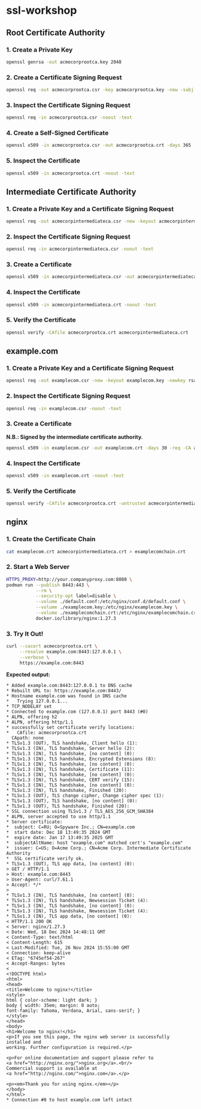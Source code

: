 # ssl-workshop

## Root Certificate Authority

### 1. Create a Private Key

```sh
openssl genrsa -out acmecorprootca.key 2048
```

### 2. Create a Certificate Signing Request

```sh
openssl req -out acmecorprootca.csr -key acmecorprootca.key -new -subj "/C=US/O=Acme Corp./CN=Acme Corp. Root Certificate Authority"
```

### 3. Inspect the Certificate Signing Request

```sh
openssl req -in acmecorprootca.csr -noout -text
```

### 4. Create a Self-Signed Certificate

```sh
openssl x509 -in acmecorprootca.csr -out acmecorprootca.crt -days 365 -signkey acmecorprootca.key -req -extfile acmecorprootca.ext
```

### 5. Inspect the Certificate

```sh
openssl x509 -in acmecorprootca.crt -noout -text
```

## Intermediate Certificate Authority

### 1. Create a Private Key and a Certificate Signing Request

```sh
openssl req -out acmecorpintermediateca.csr -new -keyout acmecorpintermediateca.key -newkey rsa:2048 -nodes -subj "/C=US/O=Acme Corp./CN=Acme Corp. Intermediate Certificate Authority"
```

### 2. Inspect the Certificate Signing Request

```sh
openssl req -in acmecorpintermediateca.csr -noout -text
```

### 3. Create a Certificate

```sh
openssl x509 -in acmecorpintermediateca.csr -out acmecorpintermediateca.crt -days 180 -req -CA acmecorprootca.crt -CAkey acmecorprootca.key -CAcreateserial -extfile acmecorpintermediateca.ext
```

### 4. Inspect the Certificate

```sh
openssl x509 -in acmecorpintermediateca.crt -noout -text
```

### 5. Verify the Certificate

```sh
openssl verify -CAfile acmecorprootca.crt acmecorpintermediateca.crt
```

## example.com

### 1. Create a Private Key and a Certificate Signing Request

```sh
openssl req -out examplecom.csr -new -keyout examplecom.key -newkey rsa:2048 -nodes -subj "/C=RU/O=Spyware Inc./CN=example.com"
```

### 2. Inspect the Certificate Signing Request

```sh
openssl req -in examplecom.csr -noout -text
```

### 3. Create a Certificate

**N.B.: Signed by the intermediate certificate authority.**

```sh
openssl x509 -in examplecom.csr -out examplecom.crt -days 30 -req -CA acmecorpintermediateca.crt -CAkey acmecorpintermediateca.key -CAcreateserial -extfile examplecom.ext
```

### 4. Inspect the Certificate

```sh
openssl x509 -in examplecom.crt -noout -text
```

### 5. Verify the Certificate

```sh
openssl verify -CAfile acmecorprootca.crt -untrusted acmecorpintermediateca.crt examplecom.crt
```

## nginx

### 1. Create the Certificate Chain

```sh
cat examplecom.crt acmecorpintermediateca.crt > examplecomchain.crt
```

### 2. Start a Web Server

```sh
HTTPS_PROXY=http://your.companyproxy.com:8080 \
podman run --publish 8443:443 \
           --rm \
           --security-opt label=disable \
           --volume ./default.conf:/etc/nginx/conf.d/default.conf \
           --volume ./examplecom.key:/etc/nginx/examplecom.key \
           --volume ./examplecomchain.crt:/etc/nginx/examplecomchain.crt \
           docker.io/library/nginx:1.27.3
```

### 3. Try It Out!

```sh
curl --cacert acmecorprootca.crt \
     --resolve example.com:8443:127.0.0.1 \
     --verbose \
     https://example.com:8443
```

**Expected output:**

```
* Added example.com:8443:127.0.0.1 to DNS cache
* Rebuilt URL to: https://example.com:8443/
* Hostname example.com was found in DNS cache
*   Trying 127.0.0.1...
* TCP_NODELAY set
* Connected to example.com (127.0.0.1) port 8443 (#0)
* ALPN, offering h2
* ALPN, offering http/1.1
* successfully set certificate verify locations:
*   CAfile: acmecorprootca.crt
  CApath: none
* TLSv1.3 (OUT), TLS handshake, Client hello (1):
* TLSv1.3 (IN), TLS handshake, Server hello (2):
* TLSv1.3 (IN), TLS handshake, [no content] (0):
* TLSv1.3 (IN), TLS handshake, Encrypted Extensions (8):
* TLSv1.3 (IN), TLS handshake, [no content] (0):
* TLSv1.3 (IN), TLS handshake, Certificate (11):
* TLSv1.3 (IN), TLS handshake, [no content] (0):
* TLSv1.3 (IN), TLS handshake, CERT verify (15):
* TLSv1.3 (IN), TLS handshake, [no content] (0):
* TLSv1.3 (IN), TLS handshake, Finished (20):
* TLSv1.3 (OUT), TLS change cipher, Change cipher spec (1):
* TLSv1.3 (OUT), TLS handshake, [no content] (0):
* TLSv1.3 (OUT), TLS handshake, Finished (20):
* SSL connection using TLSv1.3 / TLS_AES_256_GCM_SHA384
* ALPN, server accepted to use http/1.1
* Server certificate:
*  subject: C=RU; O=Spyware Inc.; CN=example.com
*  start date: Dec 18 13:49:35 2024 GMT
*  expire date: Jan 17 13:49:35 2025 GMT
*  subjectAltName: host "example.com" matched cert's "example.com"
*  issuer: C=US; O=Acme Corp.; CN=Acme Corp. Intermediate Certificate Authority
*  SSL certificate verify ok.
* TLSv1.3 (OUT), TLS app data, [no content] (0):
> GET / HTTP/1.1
> Host: example.com:8443
> User-Agent: curl/7.61.1
> Accept: */*
> 
* TLSv1.3 (IN), TLS handshake, [no content] (0):
* TLSv1.3 (IN), TLS handshake, Newsession Ticket (4):
* TLSv1.3 (IN), TLS handshake, [no content] (0):
* TLSv1.3 (IN), TLS handshake, Newsession Ticket (4):
* TLSv1.3 (IN), TLS app data, [no content] (0):
< HTTP/1.1 200 OK
< Server: nginx/1.27.3
< Date: Wed, 18 Dec 2024 14:48:11 GMT
< Content-Type: text/html
< Content-Length: 615
< Last-Modified: Tue, 26 Nov 2024 15:55:00 GMT
< Connection: keep-alive
< ETag: "6745ef54-267"
< Accept-Ranges: bytes
< 
<!DOCTYPE html>
<html>
<head>
<title>Welcome to nginx!</title>
<style>
html { color-scheme: light dark; }
body { width: 35em; margin: 0 auto;
font-family: Tahoma, Verdana, Arial, sans-serif; }
</style>
</head>
<body>
<h1>Welcome to nginx!</h1>
<p>If you see this page, the nginx web server is successfully installed and
working. Further configuration is required.</p>

<p>For online documentation and support please refer to
<a href="http://nginx.org/">nginx.org</a>.<br/>
Commercial support is available at
<a href="http://nginx.com/">nginx.com</a>.</p>

<p><em>Thank you for using nginx.</em></p>
</body>
</html>
* Connection #0 to host example.com left intact
```
